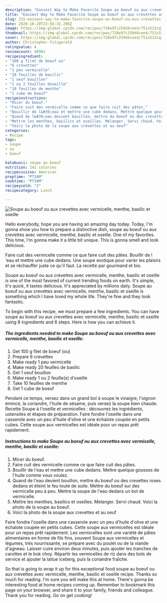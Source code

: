 ```yaml
---
description: "Easiest Way to Make Favorite Soupe au boeuf ou aux crevettes avec vermicelle, menthe, basilic et oseille"
title: "Easiest Way to Make Favorite Soupe au boeuf ou aux crevettes avec vermicelle, menthe, basilic et oseille"
slug: 315-easiest-way-to-make-favorite-soupe-au-boeuf-ou-aux-crevettes-avec-vermicelle-menthe-basilic-et-oseille
date: 2020-10-20T23:56:33.296Z
image: https://img-global.cpcdn.com/recipes/728e97c259d4cee4/751x532cq70/soupe-au-boeuf-ou-aux-crevettes-avec-vermicelle-menthe-basilic-et-oseille-photo-principale-de-la-recette.jpg
thumbnail: https://img-global.cpcdn.com/recipes/728e97c259d4cee4/751x532cq70/soupe-au-boeuf-ou-aux-crevettes-avec-vermicelle-menthe-basilic-et-oseille-photo-principale-de-la-recette.jpg
cover: https://img-global.cpcdn.com/recipes/728e97c259d4cee4/751x532cq70/soupe-au-boeuf-ou-aux-crevettes-avec-vermicelle-menthe-basilic-et-oseille-photo-principale-de-la-recette.jpg
author: Christopher Fitzgerald
ratingvalue: 4
reviewcount: 48901
recipeingredient:
- "100 g filet de boeuf ou"
- "6 crevettes"
- "1 peu vermicelle"
- "20 feuilles de basilic"
- "1 oeuf bouillon"
- "1 ou 2 feuilles doseille"
- "10 feuilles de menthe"
- "1 cube de boeuf"
recipeinstructions:
- "Micer du boeuf."
- "Faire cuit des vermicelle comme ce que faire cuit des pâtes."
- "Bouillir de l&#39;eau et mettre une cube dedans. Mettre quelque gousses de l&#39;huile comme vous voulez."
- "Quand de l&#39;eau devient bouillon, mettre du boeuf ou des crevettes roses dedans et éteint le feu toute de suite. Mettre du boeuf sur des vermicelle peu à peu. Mettre la soupe de l&#39;eau dedans un bol de vermicelle."
- "Mettre les menthes, basilics et oseilles. Melanger. Servi chaud. Voici la photo de la soupe au boeuf."
- "Voici la photo de la soupe aux crevettes et au oeuf"
categories:
- Recipe
tags:
- soupe
- au
- boeuf

katakunci: soupe au boeuf 
nutrition: 241 calories
recipecuisine: American
preptime: "PT16M"
cooktime: "PT34M"
recipeyield: "2"
recipecategory: Lunch

---
```



![Soupe au boeuf ou aux crevettes avec vermicelle, menthe, basilic et oseille](https://img-global.cpcdn.com/recipes/728e97c259d4cee4/751x532cq70/soupe-au-boeuf-ou-aux-crevettes-avec-vermicelle-menthe-basilic-et-oseille-photo-principale-de-la-recette.jpg)

Hello everybody, hope you are having an amazing day today. Today, I'm gonna show you how to prepare a distinctive dish, soupe au boeuf ou aux crevettes avec vermicelle, menthe, basilic et oseille. One of my favorites. This time, I'm gonna make it a little bit unique. This is gonna smell and look delicious.

Faire cuit des vermicelle comme ce que faire cuit des pâtes. Bouillir de l &#39;eau et mettre une cube dedans. Une soupe exotique pour varier les plaisirs et se réchauffer juste ce qu&#39;il faut. La recette par gourmand et bio.

Soupe au boeuf ou aux crevettes avec vermicelle, menthe, basilic et oseille is one of the most favored of current trending foods on earth. It's simple, it's quick, it tastes delicious. It's appreciated by millions daily. Soupe au boeuf ou aux crevettes avec vermicelle, menthe, basilic et oseille is something which I have loved my whole life. They're fine and they look fantastic.


To begin with this recipe, we must prepare a few ingredients. You can have soupe au boeuf ou aux crevettes avec vermicelle, menthe, basilic et oseille using 8 ingredients and 6 steps. Here is how you can achieve it.

<!--inarticleads1-->

##### The ingredients needed to make Soupe au boeuf ou aux crevettes avec vermicelle, menthe, basilic et oseille:

1. Get 100 g filet de boeuf (ou)
1. Prepare 6 crevettes
1. Make ready 1 peu vermicelle
1. Make ready 20 feuilles de basilic
1. Get 1 oeuf bouillon
1. Make ready 1 ou 2 feuille(s) d&#39;oseille
1. Take 10 feuilles de menthe
1. Get 1 cube de boeuf


Pendant ce temps, versez dans un grand bol à soupe le vinaigre, l&#39;oignon émincé, la coriandre, l&#39;huile de sésame, puis versez la soupe bien chaude. Recette Soupe à l&#39;oseille et vermicelles : découvrez les ingrédients, ustensiles et étapes de préparation. Faire fondre l&#39;oseille dans une casserole avec un peu d&#39;huile d&#39;olive et une échalote coupée en petits cubes. Cette soupe aux vermicelles est idéale pour un repas prêt rapidement. 

<!--inarticleads2-->

##### Instructions to make Soupe au boeuf ou aux crevettes avec vermicelle, menthe, basilic et oseille:

1. Micer du boeuf.
1. Faire cuit des vermicelle comme ce que faire cuit des pâtes.
1. Bouillir de l&#39;eau et mettre une cube dedans. Mettre quelque gousses de l&#39;huile comme vous voulez.
1. Quand de l&#39;eau devient bouillon, mettre du boeuf ou des crevettes roses dedans et éteint le feu toute de suite. Mettre du boeuf sur des vermicelle peu à peu. Mettre la soupe de l&#39;eau dedans un bol de vermicelle.
1. Mettre les menthes, basilics et oseilles. Melanger. Servi chaud. Voici la photo de la soupe au boeuf.
1. Voici la photo de la soupe aux crevettes et au oeuf


Faire fondre l&#39;oseille dans une casserole avec un peu d&#39;huile d&#39;olive et une échalote coupée en petits cubes. Cette soupe aux vermicelles est idéale pour un repas prêt rapidement. Les vermicelles sont une variété de pâtes alimentaires en forme de fils fins, souvent Soupe aux vermicelles et légumes, très nourrissante, se prépare avec du poulet ou de la viande d&#39;agneau. Laisser cuire environ deux minutes, puis ajouter les tranches de carottes et le bok choy. Répartir les vermicelles de riz dans des bols de service et ajouter la laitue iceberg, puis la coriandre fraîche. 

So that is going to wrap it up for this exceptional food soupe au boeuf ou aux crevettes avec vermicelle, menthe, basilic et oseille recipe. Thanks so much for reading. I'm sure you will make this at home. There's gonna be interesting food at home recipes coming up. Remember to bookmark this page on your browser, and share it to your family, friends and colleague. Thank you for reading. Go on get cooking!
